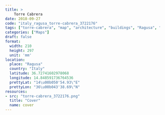 ```yaml
---
title: > 
    Torre Cabrera
date: 2018-09-27
code: "italy_ragusa_torre-cabrera_3722176"
tags: ["torre-cabrera", "map", "architecture", "buildings", "Ragusa", "Italy"]
categories: ["Maps"]
draft: false
format:
  width: 210
  height: 297
  unit: 'mm'
location:
  place: "Ragusa"
  country: "Italy"
  latitude: 36.72741602978068
  longitude: 14.848591736764536
  prettyLat: "14\u00b050'54.93\"E"
  prettyLon: "36\u00b043'38.69\"N"
resources:
- src: "torre-cabrera_3722176.png"
  title: "Cover"
  name: cover
---
```

